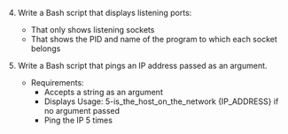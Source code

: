 4. Write a Bash script that displays listening ports:
	* That only shows listening sockets
	* That shows the PID and name of the program to which each socket belongs

5. Write a Bash script that pings an IP address passed as an argument.
	* Requirements:
		* Accepts a string as an argument
		* Displays Usage: 5-is_the_host_on_the_network {IP_ADDRESS} if no argument passed
		* Ping the IP 5 times
